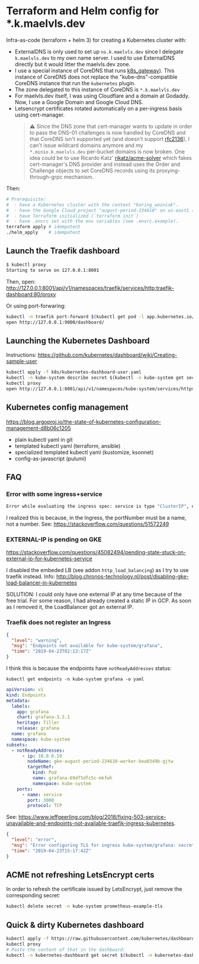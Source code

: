 # Terraform and Helm config for *.k.maelvls.dev

Infra-as-code (terraform + helm 3) for creating a Kubernetes cluster with:

- ExternalDNS is only used to set up `ns.k.maelvls.dev` since I delegate
  `k.maelvls.dev` to my own name server. I used to use ExternalDNS directly
  but it would litter the maelvls.dev zone.
- I use a special instance of CoreDNS that runs
  [k8s_gateway](https://github.com/ori-edge/k8s_gateway)). This instance of
  CoreDNS does not replace the "kube-dns"-compatible CoreDNS instance that
  run the `kubernetes` plugin.
- The zone delegated to this instance of CoreDNS is `*.k.maelvls.dev`
- For maelvls.dev itself, I was using Cloudflare and a domain at Godaddy.
  Now, I use a Google Domain and Google Cloud DNS.
- Letsencrypt certificates rotated automatically on a per-ingress basis
  using cert-manager.
  > ⚠️ Since the DNS zone that cert-manager wants to update in order to pass
  > the DNS-01 challenges is now handled by CoreDNS and that CoreDNS isn't
  > supported yet (and doesn't support [rfc2136](https://tools.ietf.org/html/rfc2136)),
  > I can't issue wildcard domains anymore and my `*.minio.k.maelvls.dev`
  > per-bucket domains is now broken. One idea could be to use Ricardo Katz'
  > [rikatz/acme-solver](https://github.com/rikatz/acme-solver) which fakes
  > cert-manager's DNS provider and instead uses the Order and Challenge
  > objects to set CoreDNS records using its proxying-through-grpc mechanism.

Then:

```sh
# Prerequisite:
#  - have a Kubernetes cluster with the context "boring_wozniak".
#  - have the Google Cloud project "august-period-234610" on us-east1 (use the legacy way `gcloud auth application-default login`, not the new `gcloud auth login` since the gcloud terraform module uses the application-default method)
#  - have Terraform initialized (`terraform init`)
#  - have .envrc set with the env variables (see .envrc.example).
terraform apply # idempotent
./helm_apply    # idempotent
```

## Launch the Traefik dashboard

```sh
$ kubectl proxy
Starting to serve on 127.0.0.1:8001
```

Then, open: <http://127.0.0.1:8001/api/v1/namespaces/traefik/services/http:traefik-dashboard:80/proxy>

Or using port-forwaring:

```sh
kubectl -n traefik port-forward $(kubectl get pod -l app.kubernetes.io/name=traefik -oname -n traefik) 9000:9000 &
open http://127.0.0.1:9000/dashboard/
```

## Launching the Kubernetes Dashboard

Instructions: <https://github.com/kubernetes/dashboard/wiki/Creating-sample-user>

```sh
kubectl apply -f k8s/kubernetes-dashboard-user.yaml
kubectl -n kube-system describe secret $(kubectl -n kube-system get secret | grep admin-user | awk '{print $1}')
kubectl proxy
open http://127.0.0.1:8001/api/v1/namespaces/kube-system/services/https:kubernetes-dashboard:443/proxy
```

## Kubernetes config management

<https://blog.argoproj.io/the-state-of-kubernetes-configuration-management-d8b06c1205>

- plain kubectl yaml in git
- templated kubectl yaml (terraform, ansible)
- specialized templated kubectl yaml (kustomize, ksonnet)
- config-as-javascript (pulumi)

## FAQ

### Error with some ingress+service

```sh
Error while evaluating the ingress spec: service is type "ClusterIP", expected "NodePort" or "LoadBalancer"
```

I realized this is because, in the Ingress, the portNumber must be a name,
not a number. See: <https://stackoverflow.com/questions/51572249>

### EXTERNAL-IP is pending on GKE

<https://stackoverflow.com/questions/45082494/pending-state-stuck-on-external-ip-for-kubernetes-service>

I disabled the embeded LB (see addon `http_load_balancing`) as I try to use
traefik instead. Info:
<http://blog.chronos-technology.nl/post/disabling-gke-load-balancer-in-kubernetes>

SOLUTION: I could only have one external IP at any time because of the free
trial. For some reason, I had already created a static IP in GCP. As soon
as I removed it, the LoadBalancer got an external IP.

### Traefik does not register an Ingress

```json
{
  "level": "warning",
  "msg": "Endpoints not available for kube-system/grafana",
  "time": "2019-04-23T02:13:17Z"
}
```

I think this is because the endpoints have `notReadyAddresses` status:

    kubectl get endpoints -n kube-system grafana -o yaml

```yaml
apiVersion: v1
kind: Endpoints
metadata:
  labels:
    app: grafana
    chart: grafana-3.3.1
    heritage: Tiller
    release: grafana
  name: grafana
  namespace: kube-system
subsets:
  - notReadyAddresses:
      - ip: 10.0.0.19
        nodeName: gke-august-period-234610-worker-bea0349b-gjtw
        targetRef:
          kind: Pod
          name: grafana-69df5dfc5c-mkfwh
          namespace: kube-system
    ports:
      - name: service
        port: 3000
        protocol: TCP
```

See: <https://www.jeffgeerling.com/blog/2018/fixing-503-service-unavailable-and-endpoints-not-available-traefik-ingress-kubernetes>.

```json
{
  "level": "error",
  "msg": "Error configuring TLS for ingress kube-system/grafana: secret kube-system/grafana-example-tls does not exist",
  "time": "2019-04-23T15:17:42Z"
}
```

## ACME not refreshing LetsEncrypt certs

In order to refresh the certificate issued by LetsEncrypt, just remove the
corresponding secret:

```sh
kubectl delete secret -n kube-system prometheus-example-tls
```

## Quick & dirty Kubernetes dashboard

```sh
kubectl apply -f https://raw.githubusercontent.com/kubernetes/dashboard/master/aio/deploy/head.yaml
kubectl proxy
# Paste the content of that in the dashboard:
kubectl -n kubernetes-dashboard get secret $(kubectl -n kubernetes-dashboard get sa kubernetes-dashboard -ojsonpath='{.secrets[*].name}') -ojsonpath='{.data.token}' | base64 -d | pbcopy
```
